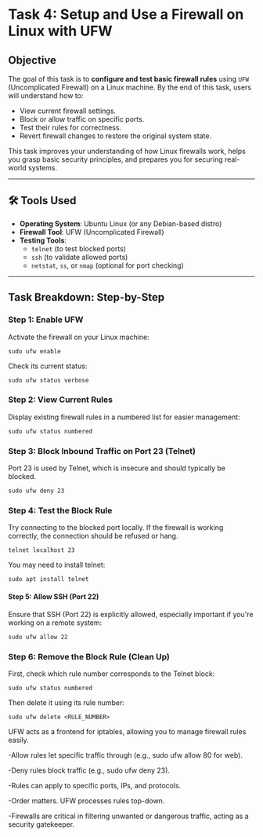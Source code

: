 #  Task 4: Setup and Use a Firewall on Linux with UFW

##  Objective

The goal of this task is to **configure and test basic firewall rules** using `UFW` (Uncomplicated Firewall) on a Linux machine. By the end of this task, users will understand how to:
- View current firewall settings.
- Block or allow traffic on specific ports.
- Test their rules for correctness.
- Revert firewall changes to restore the original system state.

This task improves your understanding of how Linux firewalls work, helps you grasp basic security principles, and prepares you for securing real-world systems.

---

## 🛠️ Tools Used

- **Operating System**: Ubuntu Linux (or any Debian-based distro)
- **Firewall Tool**: UFW (Uncomplicated Firewall)
- **Testing Tools**: 
  - `telnet` (to test blocked ports)
  - `ssh` (to validate allowed ports)
  - `netstat`, `ss`, or `nmap` (optional for port checking)

---

##  Task Breakdown: Step-by-Step

###   Step 1: Enable UFW

Activate the firewall on your Linux machine:

```
sudo ufw enable
```

Check its current status:
```
sudo ufw status verbose
```

###   Step 2: View Current Rules
Display existing firewall rules in a numbered list for easier management:

```
sudo ufw status numbered
```

###   Step 3: Block Inbound Traffic on Port 23 (Telnet)
Port 23 is used by Telnet, which is insecure and should typically be blocked.
```
sudo ufw deny 23
```

###   Step 4: Test the Block Rule
Try connecting to the blocked port locally. If the firewall is working correctly, the connection should be refused or hang.
```
telnet localhost 23
```

You may need to install telnet:
```
sudo apt install telnet
```
#### Step 5: Allow SSH (Port 22)
Ensure that SSH (Port 22) is explicitly allowed, especially important if you're working on a remote system:
```
sudo ufw allow 22
```
### Step 6: Remove the Block Rule (Clean Up)
First, check which rule number corresponds to the Telnet block:
```
sudo ufw status numbered
```
Then delete it using its rule number:
```
sudo ufw delete <RULE_NUMBER>
```
UFW acts as a frontend for iptables, allowing you to manage firewall rules easily.

-Allow rules let specific traffic through (e.g., sudo ufw allow 80 for web).

-Deny rules block traffic (e.g., sudo ufw deny 23).

-Rules can apply to specific ports, IPs, and protocols.

-Order matters. UFW processes rules top-down.

-Firewalls are critical in filtering unwanted or dangerous traffic, acting as a security gatekeeper.

